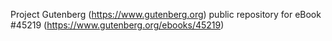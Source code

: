 Project Gutenberg (https://www.gutenberg.org) public repository for eBook #45219 (https://www.gutenberg.org/ebooks/45219)
